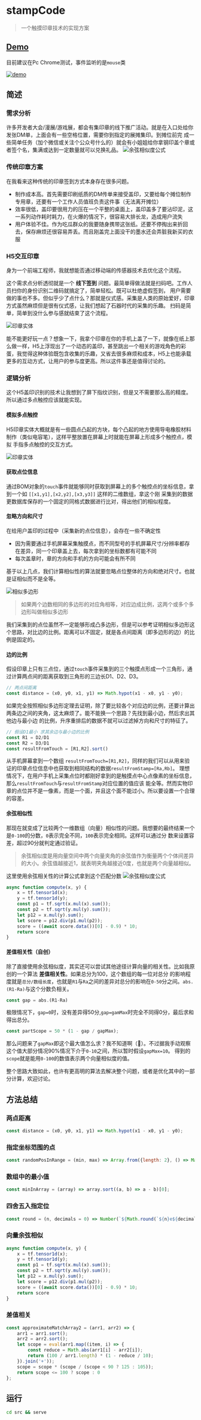 # stampCode
> 一个触摸印章技术的实现方案

## [Demo](https://browniu.github.io/stampCode/)

目前建议在Pc Chrome测试，事件监听的是`mouse`类

[![demo](./static/stampCode2.gif)](https://browniu.github.io/stampCode/) 

## 简述

### 需求分析
许多开发者大会/漫展/游戏展，都会有集印章的线下推广活动。就是在入口处给你发张DM单，上面会有一些空格位置，需要你到指定的展摊集印。到摊位前完
成一些简单任务（加个微信或关注个公众号什么的）就会有小姐姐给你拿钢印盖个章或者签个名，集满或达到一定数量就可以兑换礼品。
![余弦相似度公式](./static/zh.jpg)
### 传统印章方案

在我看来这种传统的印章签到方式本身存在很多问题。

* 制作成本高。首先需要印刷纸质的DM传单来接受盖印，又要给每个摊位制作专用章，还要有一个工作人员值班负责这件事（无法离开摊位）
* 效率很低，盖印要很用力的压在一个平整的桌面上，盖印盖多了要沾印泥，这一系列动作耗时耗力，在火爆的情况下，很容易大排长龙，造成用户流失
* 用户体验不佳。作为吃瓜群众的我要随身携带这张纸。还要不停掏出来折回去，保存麻烦还很容易弄丢。而且刚盖完上面没干的墨水还会弄脏我新买的衣服

### H5交互印章

身为一个前端工程师，我就想能否通过移动端的传感器技术去优化这个流程。

这个需求点分析透彻就是一个 **线下签到** 问题。最简单得做法就是扫码吧。工作人员扫你的身份识别二维码就搞定了，简单轻松。既可以杜绝虚假签到，
用户需要做的事也不多。但似乎少了点什么？那就是仪式感。采集是人类的原始爱好，印章方式虽然麻烦但是很有仪式感，让我们想起了石器时代的采集的乐趣。
扫码是简单，简单到没什么参与感就结束了这个流程。

![印章实体](static/touchStamp.jpg)

能不能更好玩一点？想象一下，我拿个印章在你的手机上盖了一下，就像在纸上那么做一样，H5上浮现出了一个动态的盖印，甚至跳出一个相关的游戏角色的彩
蛋，我觉得这种体验既包含收集的乐趣，又省去很多麻烦和成本，H5上也能承载更多的互动方式，让用户的参与度更高。所以这件事还是值得讨论的。

### 逻辑分析
这个H5盖印识别的技术让我想到了屏下指纹识别，但是又不需要那么高的精度。所以通过多点触控应该就能实现。

#### 模拟多点触控
H5印章实体大概就是有一些圆点凸起的方块，每个凸起的地方使用导电橡胶材料制作（类似电容笔），这样平整放置在屏幕上时就能在屏幕上形成多个触控点，模拟
手指多点触控的交互方式。

![印章实体](static/stamp.jpg)

#### 获取点位信息
通过BOM对象的`touch`事件就能够同时获取到屏幕上的多个触控点的坐标信息，拿到一个如 `[[x1,y1],[x2,y2],[x3,y3]]` 这样的二维数组，拿这个刚
采集到的数据更数据库保存的一个固定的同格式数据进行比对，得出他们的相似程度。

#### 忽略方向和尺寸
在给用户盖印的过程中（采集新的点位信息），会存在一些不确定性

* 因为需要通过手机屏幕采集触摸点，而不同型号的手机屏幕尺寸/分辨率都存在差异，同一个印章盖上去，每次拿到的坐标数都有可能不同
* 每次盖章时，章的方向和手机的方向可能会有所不同

基于以上几点，我们计算相似性的算法就要忽略点位整体的方向和绝对尺寸。也就是证相似而不是全等。

![相似多边形](static/simi2.jpg)

> 如果两个边数相同的多边形的对应角相等，对应边成比例，这两个或多个多边形叫做相似多边形

我们采集到的点位虽然不一定能够形成凸多边形，但是可以参考证明相似多边形这个思路，对比边的比例。距离可以不固定，就是各点间距离（即多边形的边）的比例是固定的。

#### 边的比例

假设印章上只有三点位，通过`touch`事件采集到的三个触摸点形成一个三角形，通过计算两点间的距离获取到三角形的三边长D1、D2、D3。

```JavaScript
// 两点间距离
const distance = (x0, y0, x1, y1) => Math.hypot(x1 - x0, y1 - y0);
```

如果完全按照相似多边形定理去证明，除了要比较各个对应边的比例，还要计算出两条边之间的夹角，这太麻烦了。能不能换一个思路？先找到最小边，然后求出其他边与最小边
的比例，升序重排后的数据不就可以过滤掉方向和尺寸的特征了。

```JavaScript
// 假设D1最小 求其余边与最小边的比例
const R1 = D2/D1
const R2 = D3/D1
const resultFromTouch = [R1,R2].sort()
```

从手机屏幕拿到一个数组 `resultFromTouch=[R1,R2]`，同样的我们可以从用来验证的印章点位信息中也获取到相同结构的数据`resultFromStamp=[Ra,Rb]`。
理想情况下，在用户手机上采集点位时都刚好拿到的是触摸点中心点像素的坐标信息，那么`resultFromTouch`与`resultFromStamp`对应位置的值应该
能全等。然而实物印章的点位并不是一像素，而是一个面，并且这个面不能过小。所以要设置一个合理的容差。

#### 余弦相似性

那现在就变成了比较两个一维数组（向量）相似性的问题。我想要的最终结果一个是`0-100`的分数，`0`表示完全不同，`100`表示完全相同。这样可以通过分
数来设置容差，超过90分就判定通过验证。

> 余弦相似度是用向量空间中两个向量夹角的余弦值作为衡量两个个体间差异的大小。余弦值越接近1，就表明夹角越接近0度，也就是两个向量越相似。

这里使用余弦相关性的计算公式拿到这个匹配分数
![余弦相似度公式](./static/yxxsd.png)

```JavaScript
async function compute(x, y) {
    x = tf.tensor1d(x);
    y = tf.tensor1d(y);
    const p1 = tf.sqrt(x.mul(x).sum());
    const p2 = tf.sqrt(y.mul(y).sum());
    let p12 = x.mul(y).sum();
    let score = p12.div(p1.mul(p2));
    score = ((await score.data())[0] - 0.9) * 10;
    return score
}
```

#### 差值相关性（自创）

除了直接使用余弦相似度，其实还可以尝试其他途径计算向量的相关性。比如我原创的一个算法 **差值相关性**。如果总分为100，这个数组的每一位对总分
的影响程度就是`总分/数组长度`，也就是`R1`与`Ra`之间的差异对总分的影响在`0-50`分之间。`abs.(R1-Ra)`与这个分数负相关。

```JavaScript
const gap = abs.(R1-Ra)
```

极限情况下，`gap=0`时，没有差异得50分,`gap=gamMax`时完全不同得0分，最后求和得出总分。

```JavaScript
const partScope = 50 * (1 - gap / gapMax);
```

那么问题来了`gapMax`即这个最大值怎么求？我不知道啊（🤦‍️）。不过据我手动观察这个值大部分情况90%情况下介于`0-10`之间，所以暂时假设`gapMax=10`。
得到的`scope`就是能用`0-100`的数值表示两个向量相似度的值。

整个思路大致如此，也许有更高明的算法去解决整个问题，或者是优化其中的一部分计算，欢迎讨论。

## 方法总结

### 两点距离
```JavaScript
const distance = (x0, y0, x1, y1) => Math.hypot(x1 - x0, y1 - y0);
```

### 指定坐标范围的点
```JavaScript
const randomPosInRange = (min, max) => Array.from({length: 2}, () => Math.floor(Math.random() * (max - min + 1)) + min);
```

### 数组中的最小值
```JavaScript
const minInArray = (array) => array.sort((a, b) => a - b)[0];
```

### 四舍五入指定位
```JavaScript
const round = (n, decimals = 0) => Number(`${Math.round(`${n}e${decimals}`)}e-${decimals}`);
```

### 向量余弦相似
```JavaScript
async function compute(x, y) {
    x = tf.tensor1d(x);
    y = tf.tensor1d(y);
    const p1 = tf.sqrt(x.mul(x).sum());
    const p2 = tf.sqrt(y.mul(y).sum());
    let p12 = x.mul(y).sum();
    let score = p12.div(p1.mul(p2));
    score = ((await score.data())[0] - 0.9) * 10;
    return score
}
```

### 差值相关
```JavaScript
const approximateMatchArray2 = (arr1, arr2) => {
    arr1 = arr1.sort();
    arr2 = arr2.sort();
    let scope = eval(arr1.map((item, i) => {
        const reduce = Math.abs(arr1[i] - arr2[i]);
        return (100 / arr1.length) * (1 - reduce / 10);
    }).join('+'));
    scope = scope * (scope / (scope < 90 ? 125 : 105));
    return scope <= 100 ? scope : 0
};
```

## 运行
```bash
cd src && serve
```
